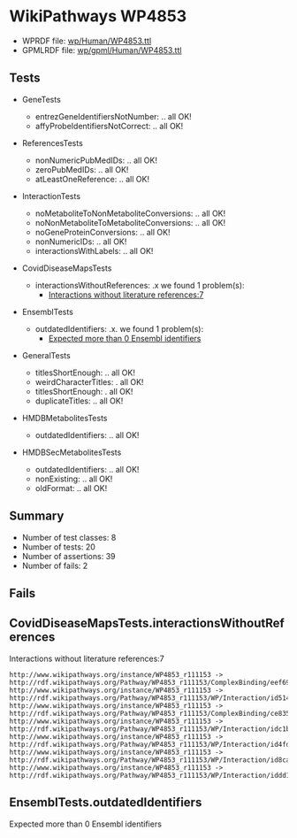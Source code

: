 # WikiPathways WP4853

* WPRDF file: [wp/Human/WP4853.ttl](../wp/Human/WP4853.ttl)
* GPMLRDF file: [wp/gpml/Human/WP4853.ttl](../wp/gpml/Human/WP4853.ttl)

## Tests

* GeneTests
    * entrezGeneIdentifiersNotNumber: .. all OK!
    * affyProbeIdentifiersNotCorrect: .. all OK!

* ReferencesTests
    * nonNumericPubMedIDs: .. all OK!
    * zeroPubMedIDs: .. all OK!
    * atLeastOneReference: .. all OK!

* InteractionTests
    * noMetaboliteToNonMetaboliteConversions: .. all OK!
    * noNonMetaboliteToMetaboliteConversions: .. all OK!
    * noGeneProteinConversions: .. all OK!
    * nonNumericIDs: .. all OK!
    * interactionsWithLabels: .. all OK!

* CovidDiseaseMapsTests
    * interactionsWithoutReferences: .x we found 1 problem(s):
        * [Interactions without literature references:7](#aee88f59)

* EnsemblTests
    * outdatedIdentifiers: .x. we found 1 problem(s):
        * [Expected more than 0 Ensembl identifiers](#f44398b7)

* GeneralTests
    * titlesShortEnough: .. all OK!
    * weirdCharacterTitles: . all OK!
    * titlesShortEnough: . all OK!
    * duplicateTitles: .. all OK!

* HMDBMetabolitesTests
    * outdatedIdentifiers: .. all OK!

* HMDBSecMetabolitesTests
    * outdatedIdentifiers: .. all OK!
    * nonExisting: .. all OK!
    * oldFormat: .. all OK!

## Summary

* Number of test classes: 8
* Number of tests: 20
* Number of assertions: 39
* Number of fails: 2

## Fails

<a name="aee88f59" />

## CovidDiseaseMapsTests.interactionsWithoutReferences

Interactions without literature references:7
```
http://www.wikipathways.org/instance/WP4853_r111153 -> http://rdf.wikipathways.org/Pathway/WP4853_r111153/ComplexBinding/eef69
http://www.wikipathways.org/instance/WP4853_r111153 -> http://rdf.wikipathways.org/Pathway/WP4853_r111153/WP/Interaction/id514f61ff
http://www.wikipathways.org/instance/WP4853_r111153 -> http://rdf.wikipathways.org/Pathway/WP4853_r111153/ComplexBinding/ce835
http://www.wikipathways.org/instance/WP4853_r111153 -> http://rdf.wikipathways.org/Pathway/WP4853_r111153/WP/Interaction/idc1be3099
http://www.wikipathways.org/instance/WP4853_r111153 -> http://rdf.wikipathways.org/Pathway/WP4853_r111153/WP/Interaction/id4fda8300
http://www.wikipathways.org/instance/WP4853_r111153 -> http://rdf.wikipathways.org/Pathway/WP4853_r111153/WP/Interaction/id8ca14613
http://www.wikipathways.org/instance/WP4853_r111153 -> http://rdf.wikipathways.org/Pathway/WP4853_r111153/WP/Interaction/iddd1cfda4

```
<a name="f44398b7" />

## EnsemblTests.outdatedIdentifiers

Expected more than 0 Ensembl identifiers
```

```
